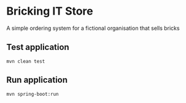 # Bricking IT Store
A simple ordering system for a fictional organisation that sells bricks
## Test application
	mvn clean test
## Run application
	mvn spring-boot:run